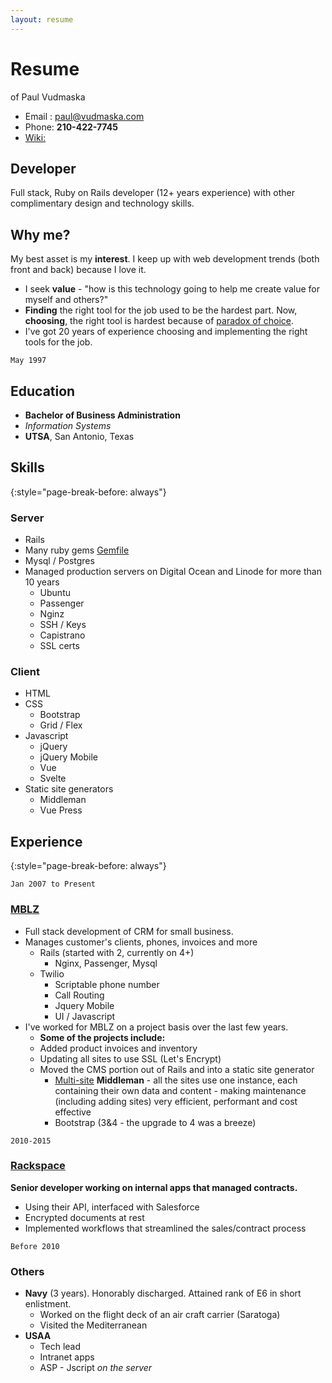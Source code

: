 ```yaml
---
layout: resume
---
```


# Resume
of Paul Vudmaska

* Email : <a href="mailto:paul@vudmaska.com">paul@vudmaska.com</a>
* Phone: __210-422-7745__
* [Wiki:](https://github.com/voodoo/voodoo.github.io/wiki)



## Developer

Full stack, Ruby on Rails developer (12+ years experience) with other complimentary design and technology skills.



## Why me?

My best asset is my **interest**. I keep up with web development trends (both front and back) because I love it.

- I seek **value** - "how is this technology going to help me create value for myself and others?"
- **Finding** the right tool for the job used to be the hardest part. Now, **choosing**, the right tool is hardest because of [paradox of choice](https://github.com/voodoo/voodoo.github.io/wiki/Shoulders-of-giants).
- I've got 20 years of experience choosing and implementing the right tools for the job.



`May 1997`

## Education  


* **Bachelor of Business Administration**
* _Information Systems_
* **UTSA**, San Antonio, Texas
  


## Skills
{:style="page-break-before: always"}

### Server

- Rails
- Many ruby gems [Gemfile](https://github.com/voodoo/voodoo.github.io/blob/master/Gemfile)
- Mysql / Postgres
- Managed production servers on Digital Ocean and Linode for more than 10 years
  - Ubuntu
  - Passenger
  - Nginz
  - SSH / Keys
  - Capistrano
  - SSL certs

### Client 

- HTML
- CSS
  - Bootstrap
  - Grid / Flex
- Javascript
  - jQuery
  - jQuery Mobile
  - Vue
  - Svelte
- Static site generators
  - Middleman
  - Vue Press




## Experience
{:style="page-break-before: always"}

`Jan 2007 to Present`

### [MBLZ](http://mblz.com)



- Full stack development of CRM for small business.
- Manages customer's clients, phones, invoices and more
  - Rails (started with 2, currently on 4+)
    - Nginx, Passenger, Mysql
  - Twilio
    - Scriptable phone number
    - Call Routing
    - Jquery Mobile
    - UI / Javascript
- I've worked for MBLZ on a project basis over the last few years. 
  - **Some of the projects include:**
  - Added product invoices and inventory
  - Updating all sites to use SSL (Let's Encrypt)
  - Moved the CMS portion out of Rails and into a static site generator
    - [Multi-site](https://github.com/mblz/mm-multi-site) **Middleman** - all the sites use one instance, each containing their own data and content - making maintenance (including adding sites) very efficient, performant and cost effective
    - Bootstrap (3&4 - the upgrade to 4 was a breeze)

`2010-2015`

### [Rackspace](http://rackspace.com) 

**Senior developer working on internal apps that managed contracts.**

- Using their API, interfaced with Salesforce
- Encrypted documents at rest
- Implemented workflows that streamlined the sales/contract process


`Before 2010`

### Others 

- **Navy** (3 years). Honorably discharged. Attained rank of E6 in short enlistment.
  - Worked on the flight deck of an air craft carrier (Saratoga)
  - Visited the Mediterranean
- **USAA**
  - Tech lead
  - Intranet apps
  - ASP - Jscript _on the server_

